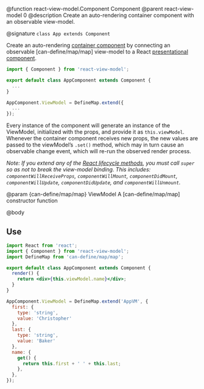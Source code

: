@function react-view-model.Component Component
@parent react-view-model 0
@description Create an auto-rendering container component with an observable view-model.

@signature `class App extends Component`

Create an auto-rendering [container component](https://medium.com/@dan_abramov/smart-and-dumb-components-7ca2f9a7c7d0#.v9i90qbq8) by connecting an observable [can-define/map/map] view-model to a React [presentational component](https://medium.com/@dan_abramov/smart-and-dumb-components-7ca2f9a7c7d0#.v9i90qbq8).

```javascript
import { Component } from 'react-view-model';

export default class AppComponent extends Component {
  ...
}

AppComponent.ViewModel = DefineMap.extend({
  ...
});
```

Every instance of the component will generate an instance of the ViewModel, initialized with the props, and provide it as `this.viewModel`. Whenever the container component receives new props, the new values are passed to the viewModel’s `.set()` method, which may in turn cause an observable change event, which will re-run the observed render process.

_Note: If you extend any of the [React lifecycle methods](https://facebook.github.io/react/docs/react-component.html#the-component-lifecycle), you must call `super` so as not to break the view-model binding. This includes: `componentWillReceiveProps`, `componentWillMount`, `componentDidMount`, `componentWillUpdate`, `componentDidUpdate`, and `componentWillUnmount`._

@param {can-define/map/map} ViewModel A [can-define/map/map] constructor function


@body

## Use

```jsx
import React from 'react';
import { Component } from 'react-view-model';
import DefineMap from 'can-define/map/map';

export default class AppComponent extends Component {
  render() {
    return <div>{this.viewModel.name}</div>;
  }
}

AppComponent.ViewModel = DefineMap.extend('AppVM', {
  first: {
    type: 'string',
    value: 'Christopher'
  },
  last: {
    type: 'string',
    value: 'Baker'
  },
  name: {
    get() {
      return this.first + ' ' + this.last;
    },
  },
});
```

